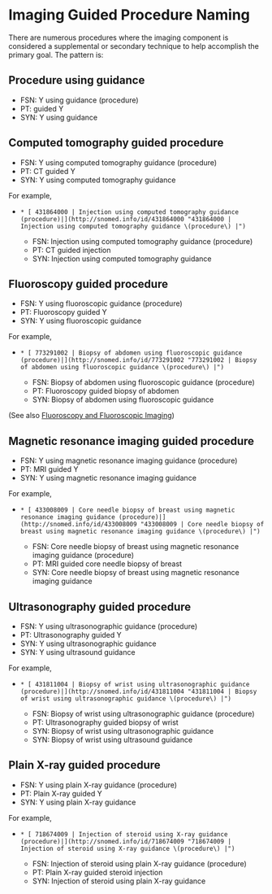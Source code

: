 # Imaging Guided Procedure Naming

There are numerous procedures where the imaging component is considered a supplemental or secondary technique to help accomplish the primary goal. The pattern is:

## Procedure using guidance

  * FSN: Y using <diagnostic imaging modality> guidance (procedure)
  * PT: <Diagnostic imaging modality> guided Y
  * SYN: Y using <diagnostic imaging modality> guidance

  

## Computed tomography guided procedure

  * FSN: Y using computed tomography guidance (procedure) 
  * PT: CT guided Y
  * SYN: Y using computed tomography guidance

For example,

  *     * [ 431864000 | Injection using computed tomography guidance (procedure)|](http://snomed.info/id/431864000 "431864000 | Injection using computed tomography guidance \(procedure\) |")
      * FSN:  Injection using computed tomography guidance (procedure)
      * PT: CT guided injection
      * SYN: Injection using computed tomography guidance

## Fluoroscopy guided procedure

  * FSN: Y using fluoroscopic guidance (procedure) 
  * PT: Fluoroscopy guided Y
  * SYN: Y using fluoroscopic guidance

For example,

  *     * [ 773291002 | Biopsy of abdomen using fluoroscopic guidance (procedure)|](http://snomed.info/id/773291002 "773291002 | Biopsy of abdomen using fluoroscopic guidance \(procedure\) |")
      * FSN: Biopsy of abdomen using fluoroscopic guidance (procedure)
      * PT: Fluoroscopy guided biopsy of abdomen
      * SYN: Biopsy of abdomen using fluoroscopic guidance

(See also [Fluoroscopy and Fluoroscopic Imaging](Fluoroscopy-and-Fluoroscopic-Imaging_174691328.html))

## Magnetic resonance imaging guided procedure

  * FSN: Y using magnetic resonance imaging guidance (procedure) 
  * PT: MRI guided Y
  * SYN: Y using magnetic resonance imaging guidance

For example,

  *     * [ 433008009 | Core needle biopsy of breast using magnetic resonance imaging guidance (procedure)|](http://snomed.info/id/433008009 "433008009 | Core needle biopsy of breast using magnetic resonance imaging guidance \(procedure\) |")
      * FSN:  Core needle biopsy of breast using magnetic resonance imaging guidance (procedure)
      * PT:  MRI guided core needle biopsy of breast
      * SYN: Core needle biopsy of breast using magnetic resonance imaging guidance

## Ultrasonography guided procedure

  * FSN: Y using ultrasonographic guidance (procedure) 
  * PT: Ultrasonography guided Y
  * SYN: Y using ultrasonographic guidance
  * SYN: Y using ultrasound guidance

For example,

  *     * [ 431811004 | Biopsy of wrist using ultrasonographic guidance (procedure)|](http://snomed.info/id/431811004 "431811004 | Biopsy of wrist using ultrasonographic guidance \(procedure\) |")
      * FSN: Biopsy of wrist using ultrasonographic guidance (procedure)
      * PT: Ultrasonography guided biopsy of wrist
      * SYN: Biopsy of wrist using ultrasonographic guidance
      * SYN: Biopsy of wrist using ultrasound guidance

## Plain X-ray guided procedure

  * FSN: Y using plain X-ray guidance (procedure) 
  * PT: Plain X-ray guided Y
  * SYN: Y using plain X-ray guidance

For example,

  *     * [ 718674009 | Injection of steroid using X-ray guidance (procedure)|](http://snomed.info/id/718674009 "718674009 | Injection of steroid using X-ray guidance \(procedure\) |")
      * FSN: Injection of steroid using plain X-ray guidance (procedure)
      * PT:  Plain X-ray guided steroid injection
      * SYN:  Injection of steroid using plain X-ray guidance

